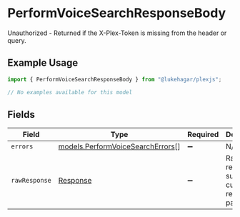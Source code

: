 # PerformVoiceSearchResponseBody

Unauthorized - Returned if the X-Plex-Token is missing from the header or query.

## Example Usage

```typescript
import { PerformVoiceSearchResponseBody } from "@lukehagar/plexjs";

// No examples available for this model
```

## Fields

| Field                                                                      | Type                                                                       | Required                                                                   | Description                                                                |
| -------------------------------------------------------------------------- | -------------------------------------------------------------------------- | -------------------------------------------------------------------------- | -------------------------------------------------------------------------- |
| `errors`                                                                   | [models.PerformVoiceSearchErrors](../models/performvoicesearcherrors.md)[] | :heavy_minus_sign:                                                         | N/A                                                                        |
| `rawResponse`                                                              | [Response](https://developer.mozilla.org/en-US/docs/Web/API/Response)      | :heavy_minus_sign:                                                         | Raw HTTP response; suitable for custom response parsing                    |